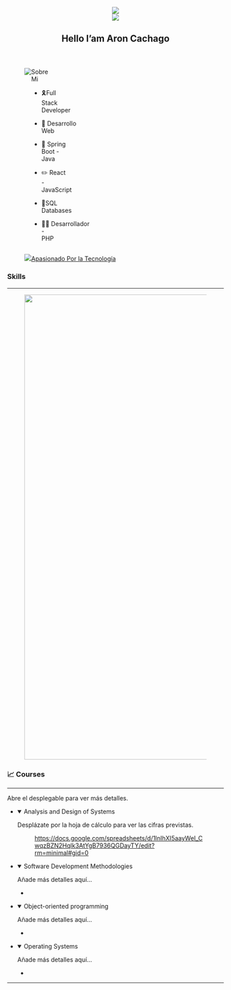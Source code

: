</style></head><body><article id="a19432f1-4e4d-4575-b175-87fe2cd7b047" class="page sans"><header><img class="page-cover-image" src="https://w.forfun.com/fetch/99/9998247f121f83a099c19ab8f6232db8.jpeg" style="object-position:center 50%"/><div class="page-header-icon page-header-icon-with-cover"><img class="icon" src="https://images.vexels.com/content/204038/preview/web-developer-logo-design-29b5d4.png"/></div><h1 class="page-title">Hello I’am Aron Cachago</h1><p class="page-description"></p></header><div class="page-body"><figure class="block-color-gray_background callout" style="white-space:pre-wrap;display:flex" id="85def1c1-c8df-42ac-82c2-96aa0a4291dd"><div style="font-size:1.5em"><img class="icon" src="https://www.notion.so/icons/server_brown.svg"/></div><div style="width:100%">Sobre Mi<ul id="7e945256-5ecc-4aa7-a21b-fcde054d53c3" class="bulleted-list"><li style="list-style-type:disc">🎗️Full Stack Developer</li></ul><ul id="bf987b68-bdcd-4150-9e07-4f90082aa404" class="bulleted-list"><li style="list-style-type:disc">📲 Desarrollo Web</li></ul><ul id="78e57182-6100-42c3-9c0c-77a3c3a36504" class="bulleted-list"><li style="list-style-type:disc">🎥 Spring Boot - Java</li></ul><ul id="2ae902ec-115d-4cb7-8521-a6e712d52a9f" class="bulleted-list"><li style="list-style-type:disc">✏️ React - JavaScript</li></ul><ul id="5032902f-0d38-411f-87f4-ca99c97f03c8" class="bulleted-list"><li style="list-style-type:disc">📗SQL Databases</li></ul><ul id="f6dbe9b0-b4d9-4fa2-8001-d38bf1d8d68d" class="bulleted-list"><li style="list-style-type:disc">🧑‍🏫 Desarrollador - PHP</li></ul></div></figure><figure id="9e26f27e-a262-4045-aaf0-3248febb03c0" class="link-to-page"><a href="https://www.notion.so/Apasionado-Por-la-Tecnolog-a-9e26f27ea2624045aaf03248febb03c0?pvs=21"><img class="icon" src="https://www.notion.so/icons/battery-charging_purple.svg"/>Apasionado Por la Tecnología</a></figure><p id="93e29b28-f682-49ca-bb39-b21280e92358" class="">
</p><h3 id="76964ab3-abff-4f91-94e6-187d496b5ffe" class="">Skills</h3><hr id="4c028e41-0ed2-4b87-98f1-672ae4d4caf2"/><figure id="9f75ded8-8ded-47e4-bf09-31a7a4058f1d" class="image"><a href="Hello%20I%E2%80%99am%20Aron%20Cachago%20a19432f14e4d4575b17587fe2cd7b047/Untitled.png"><img style="width:1080px" src="Hello%20I%E2%80%99am%20Aron%20Cachago%20a19432f14e4d4575b17587fe2cd7b047/Untitled.png"/></a></figure><p id="4aab25bf-2280-458f-989f-53f89b3f72d3" class="">
</p><h3 id="bf169fb2-b080-4dd6-b65c-b7cb2e1133b7" class="">📈 Courses</h3><hr id="14490917-dbf4-46a5-b1df-5016aa833dc9"/><p id="5fe30fea-3adb-4674-95b5-6041ed438a87" class="block-color-gray">Abre el desplegable para ver más detalles.</p><ul id="40024c2e-54b4-4f69-bcc0-a5a3c1e05c19" class="toggle"><li><details open=""><summary>Analysis and Design of Systems</summary><p id="33da5fbf-580b-44a7-98cd-e51e5df600a9" class="block-color-gray">Desplázate por la hoja de cálculo para ver las cifras previstas.</p><figure id="5db826ac-44ac-4679-9a4a-5876c463d84a"><div class="source"><a href="https://docs.google.com/spreadsheets/d/1lnIhXI5aayWeI_CwqzBZN2Hqlk3AtYgB7936QGDayTY/edit?rm=minimal#gid=0">https://docs.google.com/spreadsheets/d/1lnIhXI5aayWeI_CwqzBZN2Hqlk3AtYgB7936QGDayTY/edit?rm=minimal#gid=0</a></div></figure></details></li></ul><ul id="1c2a6233-ac3c-417e-b144-fdf1cbc6f741" class="toggle"><li><details open=""><summary>Software Development Methodologies</summary><p id="6fb8949f-0c15-4b9e-b55a-905730a4e8ec" class="block-color-gray">Añade más detalles aquí…</p><ul id="80a29b94-7396-4f30-8fe3-f4d2254ba395" class="bulleted-list"><li style="list-style-type:disc"></li></ul></details></li></ul><ul id="5debc6ae-39cb-4fa6-b502-9027b8e78773" class="toggle"><li><details open=""><summary>Object-oriented programming</summary><p id="3fe7ce3e-cf54-4e9b-a9a7-dc743e86c27a" class="block-color-gray">Añade más detalles aquí…</p><ul id="9273fc74-a8f0-4cb2-a993-fedb57bbcc4d" class="bulleted-list"><li style="list-style-type:disc"></li></ul></details></li></ul><ul id="83501ee5-c49c-4a1e-a144-e9ec4fe07261" class="toggle"><li><details open=""><summary>Operating Systems</summary><p id="4a612f1e-0bb8-4840-a8f4-b6aabfa5e6b4" class="block-color-gray">Añade más detalles aquí…</p><ul id="58f79e64-0755-431d-af9e-0918188f62da" class="bulleted-list"><li style="list-style-type:disc"></li></ul></details></li></ul><p id="51889702-6e53-47c6-beab-a2c7031cb707" class="">
</p><hr id="95fa2030-6eb5-4247-9940-88fb7e313922"/><p id="6fcf37a4-b71c-4f8f-b9e8-cee2e12ec24a" class="">
</p></div></article></body></html>
